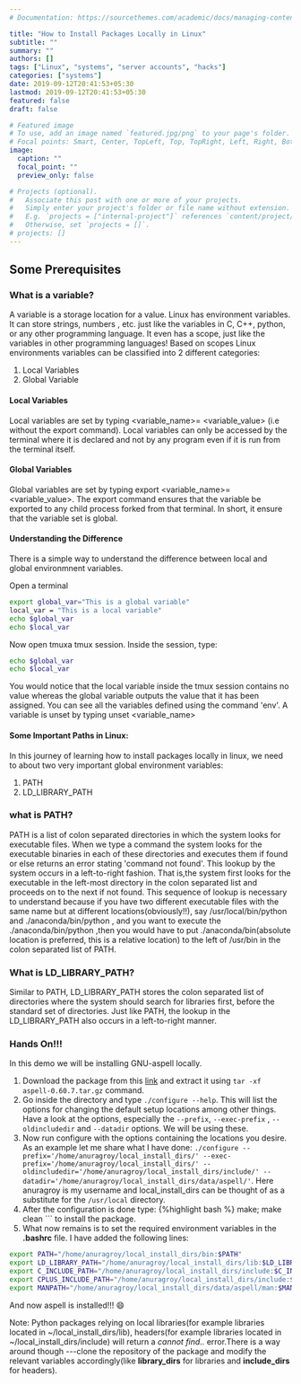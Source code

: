 ```yaml
---
# Documentation: https://sourcethemes.com/academic/docs/managing-content/

title: "How to Install Packages Locally in Linux"
subtitle: ""
summary: ""
authors: []
tags: ["Linux", "systems", "server accounts", "hacks"]
categories: ["systems"]
date: 2019-09-12T20:41:53+05:30
lastmod: 2019-09-12T20:41:53+05:30
featured: false
draft: false

# Featured image
# To use, add an image named `featured.jpg/png` to your page's folder.
# Focal points: Smart, Center, TopLeft, Top, TopRight, Left, Right, BottomLeft, Bottom, BottomRight.
image:
  caption: ""
  focal_point: ""
  preview_only: false

# Projects (optional).
#   Associate this post with one or more of your projects.
#   Simply enter your project's folder or file name without extension.
#   E.g. `projects = ["internal-project"]` references `content/project/deep-learning/index.md`.
#   Otherwise, set `projects = []`.
# projects: []
---
```

## Some Prerequisites

### What is a variable?

A variable is a storage location for a value. Linux has environment variables. It can store strings, numbers , etc. just like the variables in C, C++, python, or any other programming language. It even has a scope, just like the variables in other programming languages! Based on scopes Linux environments variables can be classified into 2 different categories:

1. Local Variables
2. Global Variable


#### Local Variables
Local variables are set by typing  \<variable_name\>= \<variable_value\> (i.e without the export command).
Local variables can only be accessed by the terminal where it is declared and not by any program even if it is run from the terminal itself.

#### Global Variables
Global variables are set by typing export  \<variable_name\>= \<variable_value\>. The export command ensures that the variable be exported to any child process forked from that terminal. In short, it ensure that the variable set is global.


#### Understanding the Difference

There is a simple way to understand the difference between local and global environmnent variables.

Open a terminal
```bash
export global_var="This is a global variable"
local_var = "This is a local variable"
echo $global_var
echo $local_var
```
Now open tmuxa tmux session. Inside the session, type:
```bash
echo $global_var
echo $local_var
```

You would notice that the local variable inside the tmux session contains no value whereas the global variable outputs the value that it has been assigned.
You can see all the variables defined using the command 'env'.
A variable is unset by typing unset \<variable_name\>


#### Some Important Paths in Linux:
In this journey of learning how to install  packages locally in linux, we need to about two very important global environment variables:
1. PATH
2. LD_LIBRARY_PATH

### what is PATH?
PATH is a list of colon separated directories in which the system looks for executable files. When we type a command the system looks for the executable binaries in each of these directories and executes them if found or else returns an error stating 'command not found'. This lookup by the system occurs in a left-to-right fashion. That is,the system first looks for the executable in the left-most directory in the colon separated list and proceeds on to the next if not found.
This sequence of lookup is necessary to understand because if you have two different executable files with the same name but at different locations(obviously!!), say /usr/local/bin/python and ./anaconda/bin/python , and you want to execute the ./anaconda/bin/python ,then you would have to put ./anaconda/bin(absolute location is preferred, this is a relative location) to the left of /usr/bin in the colon separated list of PATH.

### What is LD_LIBRARY_PATH?
Similar to PATH, LD_LIBRARY_PATH stores the  colon separated list of  directories where the system should search for libraries first, before the standard set of directories. Just like PATH, the lookup in the LD_LIBRARY_PATH also occurs in a left-to-right manner.

### Hands On!!!
In this demo we will be installing GNU-aspell locally.

1. Download the package from this [link](https://ftp.gnu.org/gnu/aspell/aspell-0.60.7.tar.gz) and extract it using ``` tar -xf aspell-0.60.7.tar.gz ``` command.
2. Go inside the directory and type ```./configure --help```. This will list the options for changing the default setup locations among other things. Have a look at the options, especially the ```--prefix```, ```--exec-prefix``` , ```--oldincludedir``` and ```--datadir``` options. We will be using these.
3. Now run configure with the options containing the locations you desire. As an example let me share what I have done: ``` ./configure --prefix='/home/anuragroy/local_install_dirs/' --exec-prefix='/home/anuragroy/local_install_dirs/' --oldincludedir='/home/anuragroy/local_install_dirs/include/' --datadir='/home/anuragroy/local_install_dirs/data/aspell/' ```. Here anuragroy is my username and local_install_dirs can be thought of as a substitute for the ```/usr/local``` directory.
4. After the configuration is done type: {%highlight bash %} make; make clean ``` to install the package.
5. What now remains is to set the required environment variables in the **.bashrc** file. I have added the following lines:
```bash
export PATH="/home/anuragroy/local_install_dirs/bin:$PATH"
export LD_LIBRARY_PATH="/home/anuragroy/local_install_dirs/lib:$LD_LIBRARY_PATH"
export C_INCLUDE_PATH="/home/anuragroy/local_install_dirs/include:$C_INCLUDE_PATH"
export CPLUS_INCLUDE_PATH="/home/anuragroy/local_install_dirs/include:$CPLUS_INCLUDE_PATH"
export MANPATH="/home/anuragroy/local_install_dirs/data/aspell/man:$MANPATH"
```
And now aspell is installed!!! :smile:

Note: Python packages relying on local libraries(for example libraries located in ~/local_install_dirs/lib), headers(for example libraries located in ~/local_install_dirs/include) will return a _cannot find.._ error.There is a way around though ---clone the repository of the package and modify the relevant variables accordingly(like **library_dirs** for libraries and **include_dirs** for headers).
<!-- (Not yet Finished!! :P) -->
